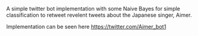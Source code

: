 A simple twitter bot implementation with some Naive Bayes for simple classification to retweet revelent tweets about the Japanese singer, Aimer.

Implementation can be seen here https://twitter.com/Aimer_bot1
